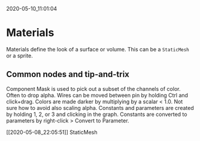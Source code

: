 2020-05-10_11:01:04

# Materials

Materials define the look of a surface or volume.
This can be a `StaticMesh` or a sprite.

## Common nodes and tip-and-trix

Component Mask is used to pick out a subset of the channels of color. Often to drop alpha.
Wires can be moved between pin by holding Ctrl and click+drag.
Colors are made darker by multiplying by a scalar < 1.0. Not sure how to avoid also scaling alpha.
Constants and parameters are created by holding 1, 2, or 3 and clicking in the graph.
Constants are converted to parameters by right-click > Convert to Parameter.


[[2020-05-08_22:05:51]] StaticMesh
